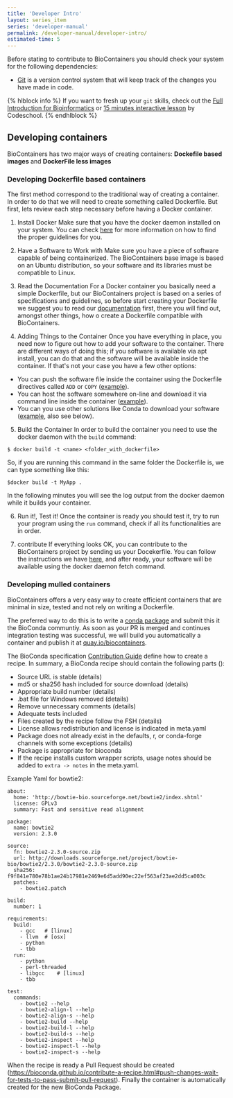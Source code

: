 ```yaml
---
title: 'Developer Intro'
layout: series_item
series: 'developer-manual'
permalink: /developer-manual/developer-intro/
estimated-time: 5
---
```


Before stating to contribute to BioContainers you should check your system for the following dependencies:

* [Git](https://github.com) is a version control system that will keep track of the changes you have made in code.

{% hlblock info %}
If you want to fresh up your `git` skills, check out the [Full Introduction for Bioinformatics](http://journals.plos.org/ploscompbiol/article?id=10.1371/journal.pcbi.1004947) or [15 minutes interactive lesson](https://try.github.io/levels/1/challenges/1) by Codeschool.
{% endhlblock %}


Developing containers
-----------------------

BioContainers has two major ways of creating containers: **Dockefile based images** and **DockerFile less images**

### Developing Dockerfile based containers

The first method correspond to the traditional way of creating a container. In order to do that we will need to create something
called Dockerfile. But first, lets review each step necessary before having a Docker container.

1) Install Docker
Make sure that you have the docker daemon installed on your system. You can check [here](http://biocontainers.pro/docs/101/getting_started/) for more information on how to find the proper
guidelines for you.


2) Have a Software to Work with
Make sure you have a piece of software capable of being containerized. The BioContainers base image is based
on an Ubuntu distribution, so your software and its libraries must be compatible to Linux.


3) Read the Documentation
For a Docker container you basically need a simple Dockerfile, but our BioContainers project is based on a series
of specifications and guidelines, so before start creating your Dockerfile we suggest you to read our [documentation](http://biocontainers.pro/docs/developer-manual/biocotainers-dockerfile/)
first, there you will find out, amongst other things, how o create a Dockerfile compatible with BioContainers.


4) Adding Things to the Container
Once you have everything in place, you need now to figure out how to add your software to the container. There are different ways of doing this; if you software is available via apt install, you can do that and the software will be available inside the container. If that's not your case you have a few other options:

  * You can push the software file inside the container using the Dockerfile directives called `ADD` or `COPY` ([example](https://github.com/BioContainers/containers/blob/master/pia/1.1.0-SNAPSHOT/Dockerfile)).      
  * You can host the software somewhere on-line and download it via command line inside the container ([example](https://github.com/BioContainers/containers/blob/master/comet/2016012/Dockerfile)).
  * You can you use other solutions like Conda to download your software ([example](https://github.com/BioContainers/containers/blob/master/blast/2.2.31/Dockerfile), also see below).


5) Build the Container
In order to build the container you need to use the docker daemon with the `build` command:

`$ docker build -t <name> <folder_with_dockerfile>`

So, if you are running this command in the same folder the Dockerfile is, we can type something like this:

`$docker build -t MyApp .`

In the following minutes you will see the log output from the docker daemon while it builds your container.


6) Run it!, Test it!
Once the container is ready you should test it, try to run your program using the `run` command, check if all its functionalities are in order.


7) contribute
If everything looks OK, you can contribute to the BioContainers project by sending us your Docekerfile. You can follow the instructions we have [here](https://github.com/BioContainers/containers/blob/master/blast/2.2.31/Dockerfile), and after ready, your software will be available using the docker daemon fetch command. 


### Developing mulled containers

BioContainers offers a very easy way to create efficient containers that are minimal in size,
tested and not rely on writing a Dockerfile.

The preferred way to do this is to write a [conda package](https://conda.pydata.org)
and submit this it the BioConda communtiy. As soon as your PR is merged and continues
integration testing was successful, we will build you automatically a container and publish
it at [quay.io/biocontainers](https://quay.io/organization/biocontainers).

The BioConda specification [Contribution Guide](https://bioconda.github.io/contributing.html) define how to create a recipe. In summary,
a BioConda recipe should contain the following parts ():

- Source URL is stable (details)
- md5 or sha256 hash included for source download (details)
- Appropriate build number (details)
- .bat file for Windows removed (details)
- Remove unnecessary comments (details)
- Adequate tests included
- Files created by the recipe follow the FSH (details)
- License allows redistribution and license is indicated in meta.yaml
- Package does not already exist in the defaults, r, or conda-forge channels with some
  exceptions (details)
- Package is appropriate for bioconda
- If the recipe installs custom wrapper scripts, usage notes should be added to ```extra -> notes``` in the meta.yaml.

Example Yaml for bowtie2:

~~~
about:
  home: 'http://bowtie-bio.sourceforge.net/bowtie2/index.shtml'
  license: GPLv3
  summary: Fast and sensitive read alignment

package:
  name: bowtie2
  version: 2.3.0

source:
  fn: bowtie2-2.3.0-source.zip
  url: http://downloads.sourceforge.net/project/bowtie-bio/bowtie2/2.3.0/bowtie2-2.3.0-source.zip
  sha256: f9f841e780e78b1ae24b17981e2469e6d5add90ec22ef563af23ae2dd5ca003c
  patches:
    - bowtie2.patch

build:
  number: 1

requirements:
  build:
    - gcc   # [linux]
    - llvm  # [osx]
    - python
    - tbb
  run:
    - python
    - perl-threaded
    - libgcc    # [linux]
    - tbb

test:
  commands:
    - bowtie2 --help
    - bowtie2-align-l --help
    - bowtie2-align-s --help
    - bowtie2-build --help
    - bowtie2-build-l --help
    - bowtie2-build-s --help
    - bowtie2-inspect --help
    - bowtie2-inspect-l --help
    - bowtie2-inspect-s --help
~~~

When the recipe is ready a Pull Request should be created (https://bioconda.github.io/contribute-a-recipe.html#push-changes-wait-for-tests-to-pass-submit-pull-request). Finally
the container is automatically created for the new BioConda Package.
